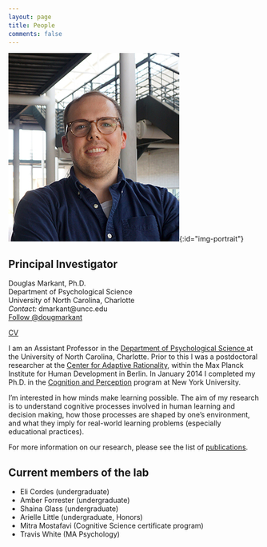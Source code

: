 ```yaml
---
layout: page
title: People
comments: false
---
```


![portrait](/assets/markant_portrait_Aug2019.jpg){:id="img-portrait"}

## Principal Investigator

<p>
Douglas Markant, Ph.D.<br />
Department of Psychological Science<br />
University of North Carolina, Charlotte<br />
<i>Contact:</i> dmarkant@uncc.edu<br />
<a href="https://twitter.com/dougmarkant" class="twitter-follow-button" data-show-count="false">Follow @dougmarkant</a> <script>!function(d,s,id){var js,fjs=d.getElementsByTagName(s)[0],p=/^http:/.test(d.location)?'http':'https';if(!d.getElementById(id)){js=d.createElement(s);js.id=id;js.src=p+'://platform.twitter.com/widgets.js';fjs.parentNode.insertBefore(js,fjs);}}(document, 'script', 'twitter-wjs');</script>
</p>

[CV](/assets/markant_cv.pdf)

I am an Assistant Professor in the <a href="http://psych.uncc.edu">Department of Psychological Science
</a> at the University of North Carolina, Charlotte. 
Prior to this I was a postdoctoral researcher at the <a href="https://www.mpib-berlin.mpg.de/en/research/adaptive-rationality">Center for Adaptive Rationality</a>, within the Max Planck Institute for Human Development in Berlin. 
In January 2014 I completed my Ph.D. in the <a href="http://www.psych.nyu.edu/programs/cp/">Cognition and Perception</a> program at New York University.

I’m interested in how minds make learning possible. The aim of my research is to understand cognitive processes involved in human learning and decision making, how those processes are shaped by one’s environment, and what they imply for real-world learning problems (especially educational practices). 

For more information on our research, please see the list of [publications](/publications).


## Current members of the lab

- Eli Cordes (undergraduate)
- Amber Forrester (undergraduate)
- Shaina Glass (undergraduate)
- Arielle Little (undergraduate, Honors)
- Mitra Mostafavi (Cognitive Science certificate program)
- Travis White (MA Psychology)


<!--## Past members

Sunidhi Gupta
Meagan Padro-->
